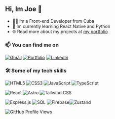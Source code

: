 
## Hi, Im Joe 👋
 
- 👨‍💻 Im a Front-end Developer from Cuba 
- 🌱 Im currently learning React Native and Python
- 🌐 Read more about my projects at [my portfolio](https://jojoboomer.github.io/)

### 📫 You can find me on
[![Gmail](https://img.shields.io/badge/Gmail-D14836?style=for-the-badge&logo=gmail&logoColor=white)](mailto:jjlabranate@gmail.com)
[![Portfolio](https://img.shields.io/badge/Portfolio-FF5722?style=for-the-badge&logo=google-chrome&logoColor=white)](https://jojoboomer.github.io/)
[![LinkedIn](https://img.shields.io/badge/LinkedIn-0077B5?style=for-the-badge&logo=LinkedIn&logoColor=white)](https://www.linkedin.com/in/joellabrada)

### 🛠️ Some of my tech skills
![HTML5](https://img.shields.io/badge/HTML5-E34F26?style=for-the-badge&logo=html5&logoColor=white)
![CSS3](https://img.shields.io/badge/CSS3-1572B6?style=for-the-badge&logo=css3&logoColor=white)
![JavaScript](https://img.shields.io/badge/JavaScript-F7DF1E?style=for-the-badge&logo=javascript&logoColor=black) ![TypeScript](https://img.shields.io/badge/TypeScript-3178C6?style=for-the-badge&logo=typescript&logoColor=white)

![React](https://img.shields.io/badge/React-61DAFB?style=for-the-badge&logo=react&logoColor=black)
![Astro](https://img.shields.io/badge/Astro-FF5D01?style=for-the-badge&logo=astro&logoColor=white)
![Tailwind CSS](https://img.shields.io/badge/Tailwind_CSS-06B6D4?style=for-the-badge&logo=tailwind-css&logoColor=white)

![Express.js](https://img.shields.io/badge/Express.js-000000?style=for-the-badge&logo=express&logoColor=white)
![SQL](https://img.shields.io/badge/SQL-4479A1?style=for-the-badge&logo=mysql&logoColor=white)
![Firebase](https://img.shields.io/badge/Firebase-FFCA28?style=for-the-badge&logo=firebase&logoColor=black)![Zustand](https://img.shields.io/badge/Zustand-000000?style=for-the-badge&logo=zustand&logoColor=white)  

![GitHub Profile Views](https://github-readme-stats.vercel.app/api/top-langs/?username=JojoBoomer&theme=radical)
